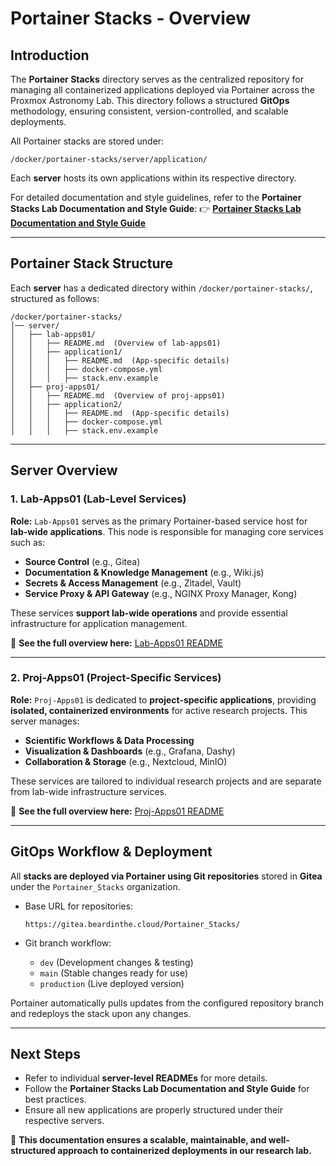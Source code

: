 # **Portainer Stacks - Overview**

## **Introduction**

The **Portainer Stacks** directory serves as the centralized repository for managing all containerized applications deployed via Portainer across the Proxmox Astronomy Lab. This directory follows a structured **GitOps** methodology, ensuring consistent, version-controlled, and scalable deployments.

All Portainer stacks are stored under:

```
/docker/portainer-stacks/server/application/
```

Each **server** hosts its own applications within its respective directory.

For detailed documentation and style guidelines, refer to the **Portainer Stacks Lab Documentation and Style Guide**:
👉 **[Portainer Stacks Lab Documentation and Style Guide](../portainer-stacks-lab-documentation-and-style-guide.md)**

---

## **Portainer Stack Structure**

Each **server** has a dedicated directory within `/docker/portainer-stacks/`, structured as follows:

```
/docker/portainer-stacks/
│── server/
│   ├── lab-apps01/
│   │   ├── README.md  (Overview of lab-apps01)
│   │   ├── application1/
│   │   │   ├── README.md  (App-specific details)
│   │   │   ├── docker-compose.yml
│   │   │   ├── stack.env.example
│   ├── proj-apps01/
│   │   ├── README.md  (Overview of proj-apps01)
│   │   ├── application2/
│   │   │   ├── README.md  (App-specific details)
│   │   │   ├── docker-compose.yml
│   │   │   ├── stack.env.example
```

---

## **Server Overview**

### **1. Lab-Apps01 (Lab-Level Services)**

**Role:** `Lab-Apps01` serves as the primary Portainer-based service host for **lab-wide applications**. This node is responsible for managing core services such as:

- **Source Control** (e.g., Gitea)
- **Documentation & Knowledge Management** (e.g., Wiki.js)
- **Secrets & Access Management** (e.g., Zitadel, Vault)
- **Service Proxy & API Gateway** (e.g., NGINX Proxy Manager, Kong)

These services **support lab-wide operations** and provide essential infrastructure for application management.

📌 **See the full overview here:** [Lab-Apps01 README](lab-apps01/README.md)

---

### **2. Proj-Apps01 (Project-Specific Services)**

**Role:** `Proj-Apps01` is dedicated to **project-specific applications**, providing **isolated, containerized environments** for active research projects. This server manages:

- **Scientific Workflows & Data Processing**
- **Visualization & Dashboards** (e.g., Grafana, Dashy)
- **Collaboration & Storage** (e.g., Nextcloud, MinIO)

These services are tailored to individual research projects and are separate from lab-wide infrastructure services.

📌 **See the full overview here:** [Proj-Apps01 README](proj-apps01/README.md)

---

## **GitOps Workflow & Deployment**

All **stacks are deployed via Portainer using Git repositories** stored in **Gitea** under the `Portainer_Stacks` organization.

- Base URL for repositories:

  ```
  https://gitea.beardinthe.cloud/Portainer_Stacks/
  ```

- Git branch workflow:
  - `dev` (Development changes & testing)
  - `main` (Stable changes ready for use)
  - `production` (Live deployed version)

Portainer automatically pulls updates from the configured repository branch and redeploys the stack upon any changes.

---

## **Next Steps**

- Refer to individual **server-level READMEs** for more details.
- Follow the **Portainer Stacks Lab Documentation and Style Guide** for best practices.
- Ensure all new applications are properly structured under their respective servers.

🚀 **This documentation ensures a scalable, maintainable, and well-structured approach to containerized deployments in our research lab.**
